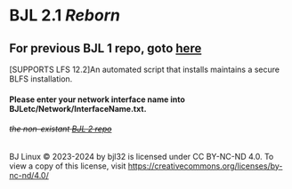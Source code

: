 # BJL 2.1 ___*Reborn*___
## For previous BJL 1 repo, goto [here](https://github.com/biggycao/BJL.)
[SUPPORTS LFS 12.2]An automated script that installs maintains a secure BLFS installation.
#### Please enter your network interface name into BJLetc/Network/InterfaceName.txt.

###### ~~the non-existant [BJL 2 repo](https://github.com/biggynb/BJL2)~~

BJ Linux © 2023-2024 by bjl32 is licensed under CC BY-NC-ND 4.0. To view a copy of this license, visit https://creativecommons.org/licenses/by-nc-nd/4.0/

